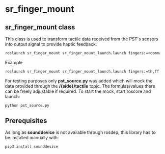 # sr_finger_mount

## sr_finger_mount class

This class is used to transform tactile data received from the PST's sensors into output signal to provide haptic feedback.

```sh
roslaunch sr_finger_mount sr_finger_mount_launch.launch fingers:=<comma separated finger indexes> side:=<side>
```
Example

```sh
roslaunch sr_finger_mount sr_finger_mount_launch.launch fingers:=th,ff side:=rh
```

For testing purposes only **pst_source.py** was added which will mock the data provided through the **/{side}/tactile** topic. The formulas/values there can be freely adjustable if required. To start the mock, start roscore and launch: 

```sh
python pst_source.py
```

## Prerequisites

As long as **sounddevice** is not available through rosdep, this library has to be installed manually with:

```sh
pip3 install sounddevice
```